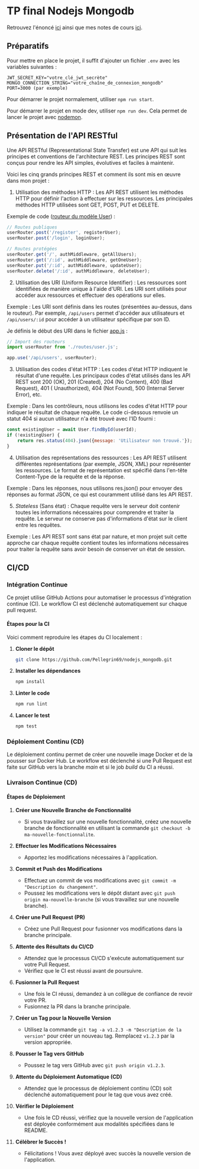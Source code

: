# TP final Nodejs Mongodb

Retrouvez l'énoncé [ici](./TP.md) ainsi que mes notes de cours [ici](./notes.md).

## Préparatifs

Pour mettre en place le projet, il suffit d'ajouter un fichier `.env` avec les variables suivantes :

```text
JWT_SECRET_KEY="votre_clé_jwt_secrète"
MONGO_CONNECTION_STRING="votre_chaîne_de_connexion_mongodb"
PORT=3000 (par exemple)
```

Pour démarrer le projet normalement, utiliser `npm run start`.

Pour démarrer le projet en mode dev, utiliser `npm run dev`. Cela permet de lancer le projet
avec [nodemon](https://www.npmjs.com/package/nodemon).

## Présentation de l'API RESTful

Une API RESTful (Representational State Transfer) est une API qui suit les principes et conventions de l'architecture
REST. Les principes REST sont conçus pour rendre les API simples, évolutives et faciles à maintenir.

Voici les cinq grands principes REST et comment ils sont mis en œuvre dans mon projet :

1. Utilisation des méthodes HTTP : Les API REST utilisent les méthodes HTTP pour définir l'action à effectuer sur les
   ressources. Les principales méthodes HTTP utilisées sont GET, POST, PUT et DELETE.

Exemple de code ([routeur du modèle User](src/routes/user.js)) :

```javascript
// Routes publiques
userRouter.post('/register', registerUser);
userRouter.post('/login', loginUser);

// Routes protégées
userRouter.get('/', authMiddleware, getAllUsers);
userRouter.get('/:id', authMiddleware, getOneUser);
userRouter.put('/:id', authMiddleware, updateUser);
userRouter.delete('/:id', authMiddleware, deleteUser);
```

2. Utilisation des URI (Uniform Resource Identifier) : Les ressources sont identifiées de manière unique à l'aide d'URI.
   Les URI sont utilisés pour accéder aux ressources et effectuer des opérations sur elles.

Exemple :
Les URI sont définis dans les routes (présentées au-dessus, dans le routeur).
Par exemple, ```/api/users``` permet d'accéder aux utilisateurs et ```/api/users/:id``` pour accéder à un utilisateur
spécifique par son ID.

Je définis le début des URI dans le fichier [app.js](src/app.js) :

```javascript
// Import des routeurs
import userRouter from './routes/user.js';

app.use('/api/users', userRouter);
```

3. Utilisation des codes d'état HTTP : Les codes d'état HTTP indiquent le résultat d'une requête. Les principaux codes
   d'état utilisés dans les API REST sont 200 (OK), 201 (Created), 204 (No Content), 400 (Bad Request), 401 (
   Unauthorized), 404 (Not Found), 500 (Internal Server Error), etc.

Exemple :
Dans les contrôleurs, nous utilisons les codes d'état HTTP pour indiquer le résultat de chaque requête.
Le code ci-dessous renvoie un statut 404 si aucun utilisateur n'a été trouvé avec l'ID fourni :

```javascript
const existingUser = await User.findById(userId);
if (!existingUser) {
    return res.status(404).json({message: 'Utilisateur non trouvé.'});
}
```

4. Utilisation des représentations des ressources : Les API REST utilisent différentes représentations (par exemple,
   JSON, XML) pour représenter les ressources. Le format de représentation est spécifié dans l'en-tête Content-Type de
   la requête et de la réponse.

Exemple :
Dans les réponses, nous utilisons res.json() pour envoyer des réponses au format JSON, ce qui est couramment utilisé
dans les API REST.

5. *Stateless* (Sans état) : Chaque requête vers le serveur doit contenir toutes les informations nécessaires pour
   comprendre et traiter la requête. Le serveur ne conserve pas d'informations d'état sur le client entre les requêtes.

Exemple :
Les API REST sont sans état par nature, et mon projet suit cette approche car chaque requête contient toutes les
informations nécessaires pour traiter la requête sans avoir besoin de conserver un état de session.

## CI/CD

### Intégration Continue

Ce projet utilise GitHub Actions pour automatiser le processus d'intégration continue (CI).
Le workflow CI est déclenché automatiquement sur chaque pull request.

#### Étapes pour la CI

Voici comment reproduire les étapes du CI localement :

1. **Cloner le dépôt**
   ```bash
   git clone https://github.com/Pellegrin69/nodejs_mongodb.git
   ```

2. **Installer les dépendances**
   ```bash
   npm install
   ```

3. **Linter le code**
   ```bash
   npm run lint
   ```

4. **Lancer le test**
   ```bash
   npm test
   ```

### Déploiement Continu (CD)

Le déploiement continu permet de créer une nouvelle image Docker et de la pousser sur Docker Hub.
Le workflow est déclenché si une Pull Request est faite sur GitHub vers la branche *main* et si le job *build* du CI a
réussi.

### Livraison Continue (CD)

#### Étapes de Déploiement

1. **Créer une Nouvelle Branche de Fonctionnalité**
    - Si vous travaillez sur une nouvelle fonctionnalité, créez une nouvelle branche de fonctionnalité en utilisant la
      commande `git checkout -b ma-nouvelle-fonctionnalite`.


2. **Effectuer les Modifications Nécessaires**
    - Apportez les modifications nécessaires à l'application.


3. **Commit et Push des Modifications**
    - Effectuez un commit de vos modifications avec `git commit -m "Description du changement"`.
    - Poussez les modifications vers le dépôt distant avec `git push origin ma-nouvelle-branche` (si vous travaillez sur
      une nouvelle branche).


4. **Créer une Pull Request (PR)**
    - Créez une Pull Request pour fusionner vos modifications dans la branche principale.


5. **Attente des Résultats du CI/CD**
    - Attendez que le processus CI/CD s'exécute automatiquement sur votre Pull Request.
    - Vérifiez que le CI est réussi avant de poursuivre.


6. **Fusionner la Pull Request**
    - Une fois le CI réussi, demandez à un collègue de confiance de revoir votre PR.
    - Fusionnez la PR dans la branche principale.


7. **Créer un Tag pour la Nouvelle Version**
    - Utilisez la commande `git tag -a v1.2.3 -m "Description de la version"` pour créer un nouveau tag.
      Remplacez `v1.2.3` par la version appropriée.


8. **Pousser le Tag vers GitHub**
    - Poussez le tag vers GitHub avec `git push origin v1.2.3`.


9. **Attente du Déploiement Automatique (CD)**
    - Attendez que le processus de déploiement continu (CD) soit déclenché automatiquement pour le tag que vous avez
      créé.


10. **Vérifier le Déploiement**
    - Une fois le CD réussi, vérifiez que la nouvelle version de l'application est déployée conformément aux modalités
      spécifiées dans le README.


11. **Célébrer le Succès !**
    - Félicitations ! Vous avez déployé avec succès la nouvelle version de l'application.
